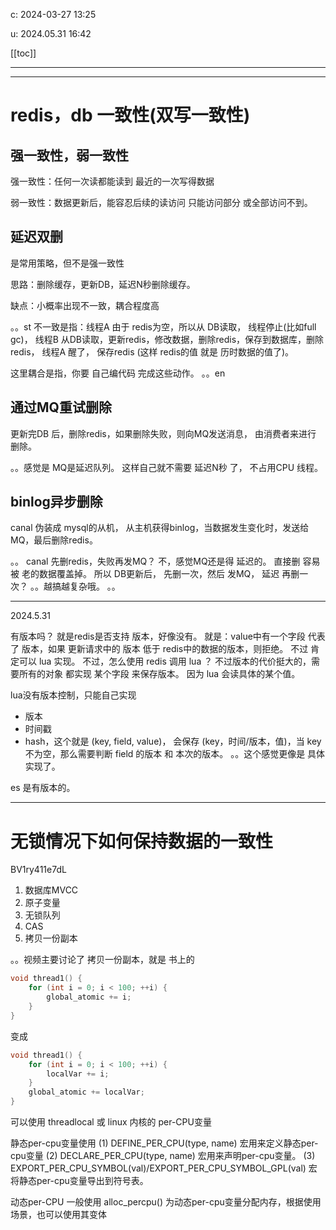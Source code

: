 
c:
2024-03-27 13:25

u:
2024.05.31 16:42



[[toc]]

---
---


# redis，db 一致性(双写一致性)


## 强一致性，弱一致性

强一致性：任何一次读都能读到 最近的一次写得数据

弱一致性：数据更新后，能容忍后续的读访问 只能访问部分 或全部访问不到。


## 延迟双删
是常用策略，但不是强一致性

思路：删除缓存，更新DB，延迟N秒删除缓存。

缺点：小概率出现不一致，耦合程度高

。。st
不一致是指：线程A 由于 redis为空，所以从 DB读取， 线程停止(比如full gc)， 线程B 从DB读取，更新redis，修改数据，删除redis，保存到数据库，删除redis，  线程A 醒了， 保存redis (这样 redis的值 就是 历时数据的值了)。

这里耦合是指，你要 自己编代码 完成这些动作。
。。en


## 通过MQ重试删除

更新完DB 后，删除redis，如果删除失败，则向MQ发送消息， 由消费者来进行 删除。

。。感觉是 MQ是延迟队列。 这样自己就不需要 延迟N秒 了， 不占用CPU 线程。


## binlog异步删除

canal 伪装成 mysql的从机， 从主机获得binlog，当数据发生变化时，发送给MQ，最后删除redis。

。。
canal 先删redis，失败再发MQ？ 不，感觉MQ还是得 延迟的。 直接删 容易被 老的数据覆盖掉。  所以 DB更新后， 先删一次，然后 发MQ， 延迟 再删一次？
。。越搞越复杂哦。
。。




---

2024.5.31

有版本吗？
就是redis是否支持 版本，好像没有。
就是：value中有一个字段 代表了 版本，如果 更新请求中的 版本 低于 redis中的数据的版本，则拒绝。
不过 肯定可以 lua 实现。 不过，怎么使用 redis 调用 lua ？
不过版本的代价挺大的，需要所有的对象 都实现 某个字段 来保存版本。 因为 lua 会读具体的某个值。

lua没有版本控制，只能自己实现
- 版本
- 时间戳
- hash，这个就是 (key, field, value)， 会保存 (key，时间/版本，值)，当 key 不为空，那么需要判断 field 的版本 和 本次的版本。 。。这个感觉更像是 具体实现了。



es 是有版本的。





---

# 无锁情况下如何保持数据的一致性

BV1ry411e7dL

1. 数据库MVCC
2. 原子变量
3. 无锁队列
4. CAS
5. 拷贝一份副本

。。视频主要讨论了 拷贝一份副本，就是 书上的

```C
void thread1() {
    for (int i = 0; i < 100; ++i) {
        global_atomic += i;
    }
}
```

变成

```C
void thread1() {
    for (int i = 0; i < 100; ++i) {
        localVar += i;
    }
    global_atomic += localVar;
}

```

可以使用 threadlocal 或 linux 内核的 per-CPU变量


静态per-cpu变量使用
(1) DEFINE_PER_CPU(type, name) 宏用来定义静态per-cpu变量
(2) DECLARE_PER_CPU(type, name) 宏用来声明per-cpu变量。
(3) EXPORT_PER_CPU_SYMBOL(val)/EXPORT_PER_CPU_SYMBOL_GPL(val) 宏将静态per-cpu变量导出到符号表。


动态per-CPU
一般使用 alloc_percpu() 为动态per-cpu变量分配内存，根据使用场景，也可以使用其变体










